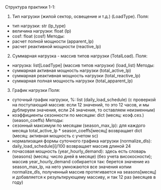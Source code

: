 Структура практики 1-1:
1) Тип нагрузки (жилой сектор, освещение и т.д.) (LoadType).
  Поля:
  - тип нагрузки: str (lp_type)
  - величина нагрузки: float (lp)
  - cosf: float (cosf)
  Методы:
  - расчет полной мощности (apparent_lp)
  - расчет реактивной мощности (reactive_lp)
2) Суммарная нагрузка - массив типов нагрузки (TotalLoad). 
  Поля:
  - нагрузка: list[LoadType] (массив типов нагрузки) (load_list)
  Методы:
  - суммарная активная мощность нагрузки (total_active_lp)
  - суммарная реактивная мощность нагрузки (total_reactive_lp)
  - суммарная полная мощность нагрузки (total_apparent_lp)
3) График нагрузки
 Поля:
  - суточный график нагрузки, %: list (daily_load_schedule)
    (с проверкой на поступающий массив:
     если 12 значений, то это 12 часов, и мы дублируем значения,
     если 24 значения, то оставляем неизменным)
  - коэффициенты сезонности по месяцам: dict (месяц: коэф.сез.) (season_coeffs)
  Методы:
  - сезонный максимум по месяцам (season_max_lp):
    для каждого месяца total_active_lp * season_coeffs[месяц]
    возвращает dict (месяц: активная мощность с учетом sc)
  - нормализация формы суточного графика нагрузки (normalize_dls):
    daily_load_schedule[i]/100
    возвращает массив длиной 24
  - почасовая мощность (year_hourly_demand):
    здесь есть словарь (seasons) (месяц: число дней в месяце) (без учета високосности);
    массив year_hourly_demand собирается так:
      берется значение из season_max_lp, на него умножаются все значения копии
      normalize_dls, полученный массив протягивается на seasons[месяц]
      и добавляется к результирующему массиву, и так 12 раз (месяцев в году)